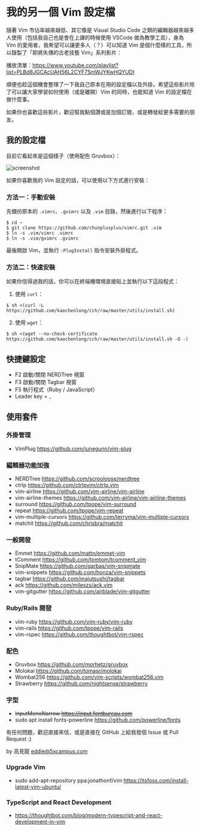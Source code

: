 # 我的另一個 Vim 設定檔

隨著 Vim 市佔率越來越低、其它像是 Visual Studio Code 之類的編輯器越來越多人使用（包括我自己也是會在上課的時候使用 VSCode 做為教學工具），身為 Vim 的愛用者，我希望可以讓更多人（？）可以知道 Vim 是個什麼樣的工具，所以錄製了「即將失傳的古老技藝 Vim」系列影片：

播放清單：https://www.youtube.com/playlist?list=PLBd8JGCAcUAH56L2CYF7SmWJYKwHQYUDI

順便也趁這個機會整理了一下我自己原本在用的設定檔以及外掛。希望這些影片除了可以讓大家學習如何使用（或是離開）Vim 的同時，也能知道 Vim 的設定檔在做什麼事。

如果你也喜歡這些影片，歡迎幫我點個讚或是加個訂閱，或是轉發給更多需要的朋友。

## 我的設定檔

目前它看起來是這個樣子（使用配色 Gruvbox）：

![screenshot](/screenshots/cch.png)

如果你喜歡我的 Vim 設定的話，可以使用以下方式進行安裝：

### 方法一：手動安裝

先備份原本的 `.vimrc`、`.gvimrc` 以及 `.vim` 目錄，然後進行以下程序：

    $ cd ~
    $ git clone https://github.com/chunplusplus/vimrc.git .vim
    $ ln -s .vim/vimrc .vimrc
    $ ln -s .vim/gvimrc .gvimrc

最後開啟 Vim，並執行 `:PlugInstall` 指令安裝外掛程式。

### 方法二：快速安裝

如果你信得過我的話，你可以在終端機環境直接貼上並執行以下這段程式：

1. 使用 `curl`：

```
$ sh <(curl -L https://github.com/kaochenlong/cch/raw/master/utils/install.sh)
```

2. 使用 `wget`： 

```
$ sh <(wget --no-check-certificate https://github.com/kaochenlong/cch/raw/master/utils/install.sh -O -)
```

## 快捷鍵設定

- F2 啟動/關閉 NERDTree 視窗
- F3 啟動/關閉 Tagbar 視窗
- F5 執行程式（Ruby / JavaScript）
- Leader key = `,`

## 使用套件

### 外掛管理

- VimPlug <https://github.com/junegunn/vim-plug>

### 編輯器功能加強

- NERDTree <https://github.com/scrooloose/nerdtree>
- ctrlp <https://github.com/ctrlpvim/ctrlp.vim>
- vim-airline <https://github.com/vim-airline/vim-airline>
- vim-airline-themes <https://github.com/vim-airline/vim-airline-themes>
- surround <https://github.com/tpope/vim-surround>
- repeat <https://github.com/tpope/vim-repeat>
- vim-multiple-cursors <https://github.com/terryma/vim-multiple-cursors>
- matchit <https://github.com/chrisbra/matchit>

### 一般開發

- Emmet <https://github.com/mattn/emmet-vim>
- tComment <https://github.com/tomtom/tcomment_vim>
- SnipMate <https://github.com/garbas/vim-snipmate>
- vim-snippets <https://github.com/honza/vim-snippets>
- tagbar <https://github.com/majutsushi/tagbar>
- ack <https://github.com/mileszs/ack.vim>
- vim-gitgutter <https://github.com/airblade/vim-gitgutter>

### Ruby/Rails 開發

- vim-ruby <https://github.com/vim-ruby/vim-ruby>
- vim-rails <https://github.com/tpope/vim-rails>
- vim-rspec <https://github.com/thoughtbot/vim-rspec>

### 配色

- Gruvbox <https://github.com/morhetz/gruvbox>
- Molokai <https://github.com/tomasr/molokai>
- Wombat256 <https://github.com/vim-scripts/wombat256.vim>
- Strawberry <https://github.com/nightsense/strawberry>

### 字型

- ~~InputMonoNarrow <https://input.fontbureau.com>~~
- sudo apt install fonts-powerline <https://github.com/powerline/fonts>

有任何問題，歡迎直接來信，或是直接在 GitHub 上給我發個 Issue 或 Pull Request :)

by 高見龍 eddie@5xcampus.com

### Upgrade Vim

- sudo add-apt-repository ppa:jonathonf/vim <https://itsfoss.com/install-latest-vim-ubuntu/>

### TypeScript and React Development

- <https://thoughtbot.com/blog/modern-typescript-and-react-development-in-vim>

